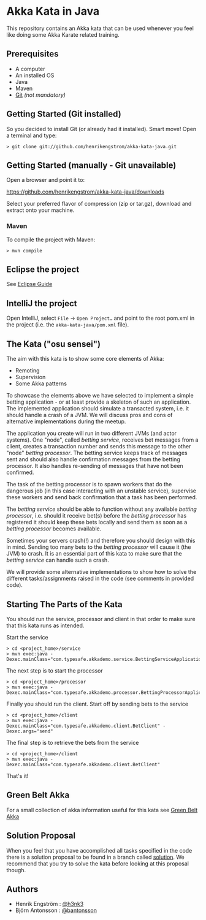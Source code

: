 # Akka Kata in Java

This repository contains an Akka kata that can be used whenever you feel like doing some Akka Karate related training.

## Prerequisites

* A computer
* An installed OS
* Java
* Maven
* [Git](http://git-scm.com/downloads) _(not mandatory)_

## Getting Started (Git installed)

So you decided to install Git (or already had it installed). Smart move!
Open a terminal and type:

```
> git clone git://github.com/henrikengstrom/akka-kata-java.git
```

## Getting Started (manually - Git unavailable)

Open a browser and point it to:

https://github.com/henrikengstrom/akka-kata-java/downloads

Select your preferred flavor of compression (zip or tar.gz), download and extract onto your machine.

### Maven

To compile the project with Maven:

```
> mvn compile
```

## Eclipse the project

See [Eclipse Guide](http://maven.apache.org/guides/mini/guide-ide-eclipse.html)

## IntelliJ the project

Open IntelliJ, select `File` -> `Open Project…` and point to the root pom.xml in the project (i.e. the `akka-kata-java/pom.xml` file).

## The Kata ("osu sensei")

The aim with this kata is to show some core elements of Akka:
* Remoting
* Supervision
* Some Akka patterns

To showcase the elements above we have selected to implement a simple betting application - or at least provide a skeleton of such an application.
The implemented application should simulate a transacted system, i.e. it should handle a crash of a JVM.
We will discuss pros and cons of alternative implementations during the meetup.

The application you create will run in two different JVMs (and actor systems). One "node", called _betting service_, receives bet messages from a client,
creates a transaction number and sends this message to the other "node" _betting processor_. The betting service keeps track of messages sent and should also
handle confirmation messages from the betting processor. It also handles re-sending of messages that have not been confirmed. 

The task of the betting processor is to spawn workers that do the dangerous job (in this case interacting with an unstable service), 
supervise these workers and send back confirmation that a task has been performed. 

The _betting service_ should be able to function without any available _betting processor_, i.e. should it receive bet(s) before the _betting processor_ has
registered it should keep these bets locally and send them as soon as a _betting processor_ becomes available.

Sometimes your servers crash(!) and therefore you should design with this in mind. Sending too many bets to the _betting processor_ will cause
it (the JVM) to crash. It is an essential part of this kata to make sure that the _betting service_ can handle such a crash.

We will provide some alternative implementations to show how to solve the different tasks/assignments raised in the code (see comments in provided code). 

## Starting The Parts of the Kata

You should run the service, processor and client in that order to make sure that this kata runs as intended.

Start the service

```
> cd <project_home>/service
> mvn exec:java -Dexec.mainClass="com.typesafe.akkademo.service.BettingServiceApplication"
```

The next step is to start the processor

```
> cd <project_home>/processor
> mvn exec:java -Dexec.mainClass="com.typesafe.akkademo.processor.BettingProcessorApplication"
```

Finally you should run the client. Start off by sending bets to the service

```
> cd <project_home>/client
> mvn exec:java -Dexec.mainClass="com.typesafe.akkademo.client.BetClient" -Dexec.args="send"
```

The final step is to retrieve the bets from the service

```
> cd <project_home>/client
> mvn exec:java -Dexec.mainClass="com.typesafe.akkademo.client.BetClient"
```

That's it!

## Green Belt Akka

For a small collection of akka information useful for this kata see [Green Belt Akka](https://github.com/henrikengstrom/akka-kata-java/blob/master/GREEN_BELT_AKKA.md)

## Solution Proposal

When you feel that you have accomplished all tasks specified in the code there is a solution proposal to be found in a branch called [solution](http://github.com/henrikengstrom/akka-kata-java/tree/solution). We recommend that you try to solve the kata before  looking at this proposal though. 

## Authors

* Henrik Engström : [@h3nk3](http://twitter.com/h3nk3)
* Björn Antonsson : [@bantonsson](http://twitter.com/bantonsson)
